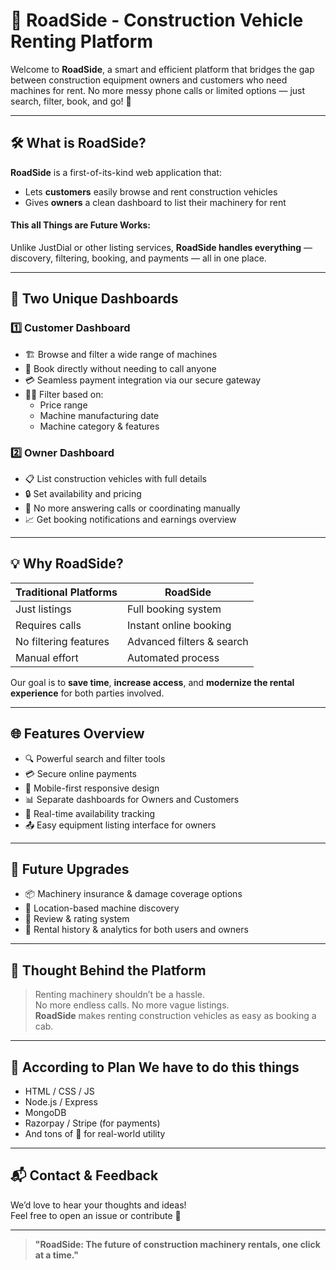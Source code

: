 # 🚜 RoadSide - Construction Vehicle Renting Platform

Welcome to **RoadSide**, a smart and efficient platform that bridges the gap between construction equipment owners and customers who need machines for rent. No more messy phone calls or limited options — just search, filter, book, and go! 🎯

---

## 🛠️ What is RoadSide?

**RoadSide** is a first-of-its-kind web application that:
- Lets **customers** easily browse and rent construction vehicles
- Gives **owners** a clean dashboard to list their machinery for rent

#### This all Things are Future Works:

Unlike JustDial or other listing services, **RoadSide handles everything** — discovery, filtering, booking, and payments — all in one place.

---

## 👥 Two Unique Dashboards

### 1️⃣ Customer Dashboard
- 🏗️ Browse and filter a wide range of machines
- 🛒 Book directly without needing to call anyone
- 💳 Seamless payment integration via our secure gateway
- 🕵️‍♂️ Filter based on:
  - Price range
  - Machine manufacturing date
  - Machine category & features

### 2️⃣ Owner Dashboard
- 📋 List construction vehicles with full details
- 🔒 Set availability and pricing
- 🚫 No more answering calls or coordinating manually
- 📈 Get booking notifications and earnings overview

---

## 💡 Why RoadSide?

| Traditional Platforms | RoadSide |
|-----------------------|----------|
| Just listings         | Full booking system |
| Requires calls        | Instant online booking |
| No filtering features | Advanced filters & search |
| Manual effort         | Automated process |

Our goal is to **save time**, **increase access**, and **modernize the rental experience** for both parties involved.

---

## 🌐 Features Overview

- 🔍 Powerful search and filter tools  
- 💳 Secure online payments  
- 📱 Mobile-first responsive design  
- 📊 Separate dashboards for Owners and Customers  
- 📆 Real-time availability tracking  
- 📤 Easy equipment listing interface for owners

---

## 🚀 Future Upgrades

- 📦 Machinery insurance & damage coverage options  
- 📍 Location-based machine discovery  
- 🤝 Review & rating system  
- 🧾 Rental history & analytics for both users and owners

---

## 🧠 Thought Behind the Platform

> Renting machinery shouldn’t be a hassle.  
> No more endless calls. No more vague listings.  
> **RoadSide** makes renting construction vehicles as easy as booking a cab.

---

## 🙌 According to Plan We have to do this things

- HTML / CSS / JS  
- Node.js / Express  
- MongoDB  
- Razorpay / Stripe (for payments)  
- And tons of 💙 for real-world utility

---

## 📬 Contact & Feedback

We’d love to hear your thoughts and ideas!  
Feel free to open an issue or contribute 🚀

---

> **"RoadSide: The future of construction machinery rentals, one click at a time."**

